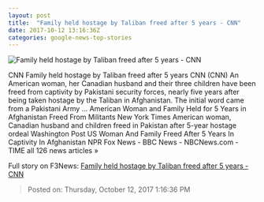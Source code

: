 ```yaml
---
layout: post
title:  "Family held hostage by Taliban freed after 5 years - CNN"
date: 2017-10-12 13:16:36Z
categories: google-news-top-stories
---
```


![Family held hostage by Taliban freed after 5 years - CNN](http://i2.cdn.cnn.com/cnnnext/dam/assets/161220122814-caitlin-coleman-video-super-tease.jpg)

CNN Family held hostage by Taliban freed after 5 years CNN (CNN) An American woman, her Canadian husband and their three children have been freed from captivity by Pakistani security forces, nearly five years after being taken hostage by the Taliban in Afghanistan. The initial word came from a Pakistani Army ... American Woman and Family Held for 5 Years in Afghanistan Freed From Militants New York Times American woman, Canadian husband and children freed in Pakistan after 5-year hostage ordeal Washington Post US Woman And Family Freed After 5 Years In Captivity In Afghanistan NPR Fox News - BBC News - NBCNews.com - TIME all 126 news articles »


Full story on F3News: [Family held hostage by Taliban freed after 5 years - CNN](http://www.f3nws.com/n/QJaFFH)

> Posted on: Thursday, October 12, 2017 1:16:36 PM
